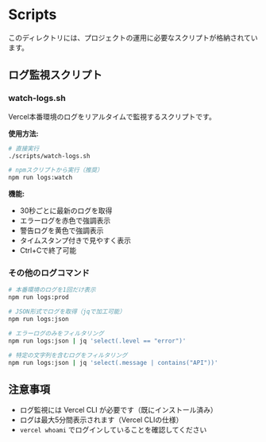 # Scripts

このディレクトリには、プロジェクトの運用に必要なスクリプトが格納されています。

## ログ監視スクリプト

### watch-logs.sh

Vercel本番環境のログをリアルタイムで監視するスクリプトです。

**使用方法:**

```bash
# 直接実行
./scripts/watch-logs.sh

# npmスクリプトから実行（推奨）
npm run logs:watch
```

**機能:**
- 30秒ごとに最新のログを取得
- エラーログを赤色で強調表示
- 警告ログを黄色で強調表示
- タイムスタンプ付きで見やすく表示
- Ctrl+Cで終了可能

### その他のログコマンド

```bash
# 本番環境のログを1回だけ表示
npm run logs:prod

# JSON形式でログを取得（jqで加工可能）
npm run logs:json

# エラーログのみをフィルタリング
npm run logs:json | jq 'select(.level == "error")'

# 特定の文字列を含むログをフィルタリング
npm run logs:json | jq 'select(.message | contains("API"))'
```

## 注意事項

- ログ監視には Vercel CLI が必要です（既にインストール済み）
- ログは最大5分間表示されます（Vercel CLIの仕様）
- `vercel whoami` でログインしていることを確認してください

